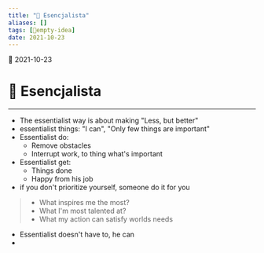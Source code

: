 ```yaml
---
title: "📑 Esencjalista"
aliases: []
tags: [💭empty-idea]
date: 2021-10-23
---
```

🌱 2021-10-23
# 📑 Esencjalista
___
- The essentialist way is about making "Less, but better"
- essentialist things: "I can", "Only few things are important"
- Essentialist do:
	- Remove obstacles
	- Interrupt work, to thing what's important
- Essentialist get:
	- Things done
	- Happy from his job
- if you don't prioritize yourself, someone do it for you

> - What inspires me the most?
> - What I'm most talented at?
> - What my action can satisfy worlds needs

- Essentialist doesn't have to, he can
- 